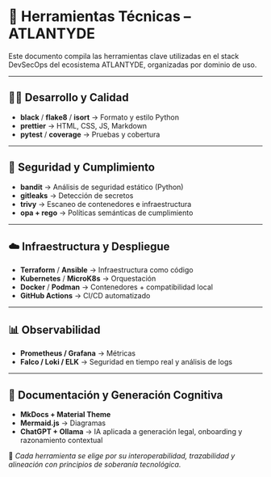 # 🧰 Herramientas Técnicas – ATLANTYDE

Este documento compila las herramientas clave utilizadas en el stack DevSecOps del ecosistema ATLANTYDE, organizadas por dominio de uso.

---

## 👨‍💻 Desarrollo y Calidad

* **black** / **flake8** / **isort** → Formato y estilo Python
* **prettier** → HTML, CSS, JS, Markdown
* **pytest** / **coverage** → Pruebas y cobertura

---

## 🔐 Seguridad y Cumplimiento

* **bandit** → Análisis de seguridad estático (Python)
* **gitleaks** → Detección de secretos
* **trivy** → Escaneo de contenedores e infraestructura
* **opa + rego** → Políticas semánticas de cumplimiento

---

## ☁️ Infraestructura y Despliegue

* **Terraform** / **Ansible** → Infraestructura como código
* **Kubernetes** / **MicroK8s** → Orquestación
* **Docker** / **Podman** → Contenedores + compatibilidad local
* **GitHub Actions** → CI/CD automatizado

---

## 📊 Observabilidad

* **Prometheus / Grafana** → Métricas
* **Falco / Loki / ELK** → Seguridad en tiempo real y análisis de logs

---

## 📖 Documentación y Generación Cognitiva

* **MkDocs + Material Theme**
* **Mermaid.js** → Diagramas
* **ChatGPT + Ollama** → IA aplicada a generación legal, onboarding y razonamiento contextual

🧠 *Cada herramienta se elige por su interoperabilidad, trazabilidad y alineación con principios de soberanía tecnológica.*
